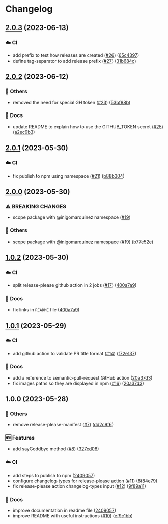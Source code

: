 # Changelog

## [2.0.3](https://github.com/inigomarquinez/howto-release-please/compare/v2.0.2...v2.0.3) (2023-06-13)


### ☁️ CI

* add prefix to test how releases are created ([#26](https://github.com/inigomarquinez/howto-release-please/issues/26)) ([65c4397](https://github.com/inigomarquinez/howto-release-please/commit/65c4397c31d7d073dfeffb1e9c79790eb35ee029))
* define tag-separator to add release prefix ([#27](https://github.com/inigomarquinez/howto-release-please/issues/27)) ([31b684c](https://github.com/inigomarquinez/howto-release-please/commit/31b684cccca04d23a50e5e6d0fc8dd0c61da1eb8))

## [2.0.2](https://github.com/inigomarquinez/howto-release-please/compare/v2.0.1...v2.0.2) (2023-06-12)


### 🔧 Others

* removed the need for special GH token ([#23](https://github.com/inigomarquinez/howto-release-please/issues/23)) ([53bf88b](https://github.com/inigomarquinez/howto-release-please/commit/53bf88b934dfbf07e15f62f52af586d5899d8fc9))


### 📝 Docs

* update README to explain how to use the GITHUB_TOKEN secret ([#25](https://github.com/inigomarquinez/howto-release-please/issues/25)) ([a2ec9b3](https://github.com/inigomarquinez/howto-release-please/commit/a2ec9b380740e14304010840381a9dbb669c1c3d))

## [2.0.1](https://github.com/inigomarquinez/howto-release-please/compare/v2.0.0...v2.0.1) (2023-05-30)


### ☁️ CI

* fix publish to npm using namespace ([#21](https://github.com/inigomarquinez/howto-release-please/issues/21)) ([b88b304](https://github.com/inigomarquinez/howto-release-please/commit/b88b30401991196a97bee691d77246944c477533))

## [2.0.0](https://github.com/inigomarquinez/howto-release-please/compare/v1.0.2...v2.0.0) (2023-05-30)


### ⚠ BREAKING CHANGES

* scope package with @inigomarquinez namespace ([#19](https://github.com/inigomarquinez/howto-release-please/issues/19))

### 🔧 Others

* scope package with [@inigomarquinez](https://github.com/inigomarquinez) namespace ([#19](https://github.com/inigomarquinez/howto-release-please/issues/19)) ([b77e52e](https://github.com/inigomarquinez/howto-release-please/commit/b77e52eb5e278bd91d7012c8c5924454a54d98d5))

## [1.0.2](https://github.com/inigomarquinez/howto-release-please/compare/v1.0.1...v1.0.2) (2023-05-30)


### ☁️ CI

* split release-please github action in 2 jobs ([#17](https://github.com/inigomarquinez/howto-release-please/issues/17)) ([400a7a9](https://github.com/inigomarquinez/howto-release-please/commit/400a7a97b5e43aa7836437540b5be3e07ae0c7e6))


### 📝 Docs

* fix links in `README` file ([400a7a9](https://github.com/inigomarquinez/howto-release-please/commit/400a7a97b5e43aa7836437540b5be3e07ae0c7e6))

## [1.0.1](https://github.com/inigomarquinez/howto-release-please/compare/v1.0.0...v1.0.1) (2023-05-29)


### ☁️ CI

* add github action to validate PR title format ([#14](https://github.com/inigomarquinez/howto-release-please/issues/14)) ([f72e137](https://github.com/inigomarquinez/howto-release-please/commit/f72e137a95de8d2000fbd28a5df6f513f7e5f353))


### 📝 Docs

* add a reference to semantic-pull-request GitHub action ([20a37d3](https://github.com/inigomarquinez/howto-release-please/commit/20a37d343baef30448b858badf5e02e5cf23da69))
* fix images paths so they are displayed in npm ([#16](https://github.com/inigomarquinez/howto-release-please/issues/16)) ([20a37d3](https://github.com/inigomarquinez/howto-release-please/commit/20a37d343baef30448b858badf5e02e5cf23da69))

## 1.0.0 (2023-05-28)


### 🔧 Others

* remove release-please-manifest ([#7](https://github.com/inigomarquinez/howto-release-please/issues/7)) ([dd2c9f6](https://github.com/inigomarquinez/howto-release-please/commit/dd2c9f65807a0ad88d8079e807d8f849f7ac95b0))


### 🆕 Features

* add sayGoddbye method ([#8](https://github.com/inigomarquinez/howto-release-please/issues/8)) ([327cd08](https://github.com/inigomarquinez/howto-release-please/commit/327cd0894ae185c6dc0f8da69e1b5a0fd2cfb2b0))


### ☁️ CI

* add steps to publish to npm ([2409057](https://github.com/inigomarquinez/howto-release-please/commit/24090574d6b5e2a02e512365ebb25fee0ff2e8d4))
* configure changelog-types for release-please action ([#11](https://github.com/inigomarquinez/howto-release-please/issues/11)) ([8f84e79](https://github.com/inigomarquinez/howto-release-please/commit/8f84e79773f64f49202829ce5b6d166a384d5364))
* fix release-please action changelog-types input ([#12](https://github.com/inigomarquinez/howto-release-please/issues/12)) ([9f89a11](https://github.com/inigomarquinez/howto-release-please/commit/9f89a1178781947d915d369419fdd5ed2827b72e))


### 📝 Docs

* improve documentation in readme file ([2409057](https://github.com/inigomarquinez/howto-release-please/commit/24090574d6b5e2a02e512365ebb25fee0ff2e8d4))
* improve README with useful instructions ([#10](https://github.com/inigomarquinez/howto-release-please/issues/10)) ([ef9c1bb](https://github.com/inigomarquinez/howto-release-please/commit/ef9c1bb0973e9ae2a86d0cab1bc2d3275f4de0d8))
